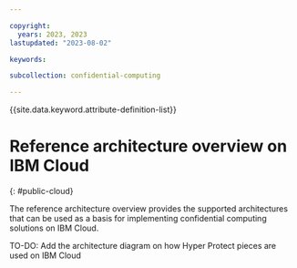 ```yaml
---

copyright:
  years: 2023, 2023
lastupdated: "2023-08-02"

keywords: 

subcollection: confidential-computing

---
```


{{site.data.keyword.attribute-definition-list}}

# Reference architecture overview on IBM Cloud
{: #public-cloud}

The reference architecture overview provides the supported architectures that can be used as a basis for implementing confidential computing solutions on IBM Cloud. 



TO-DO: Add the architecture diagram on how Hyper Protect pieces are used on IBM Cloud



